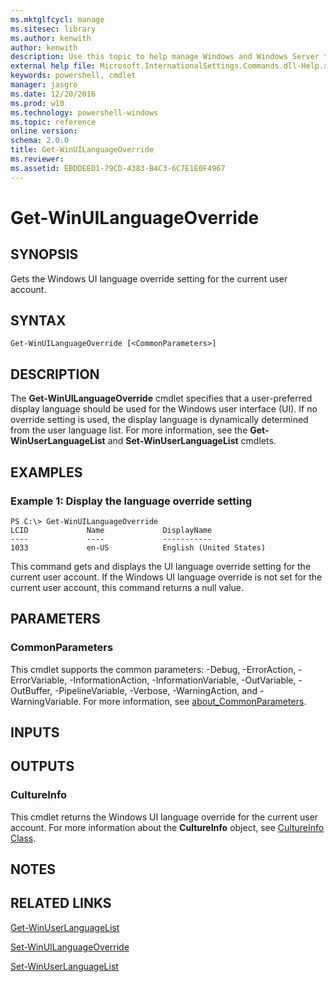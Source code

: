 ```yaml
---
ms.mktglfcycl: manage
ms.sitesec: library
ms.author: kenwith
author: kenwith
description: Use this topic to help manage Windows and Windows Server technologies with Windows PowerShell.
external help file: Microsoft.InternationalSettings.Commands.dll-Help.xml
keywords: powershell, cmdlet
manager: jasgro
ms.date: 12/20/2016
ms.prod: w10
ms.technology: powershell-windows
ms.topic: reference
online version: 
schema: 2.0.0
title: Get-WinUILanguageOverride
ms.reviewer:
ms.assetid: EBDDEED1-79CD-4383-B4C3-6C7E1E0F4967
---
```


# Get-WinUILanguageOverride

## SYNOPSIS
Gets the Windows UI language override setting for the current user account.

## SYNTAX

```
Get-WinUILanguageOverride [<CommonParameters>]
```

## DESCRIPTION
The **Get-WinUILanguageOverride** cmdlet specifies that a user-preferred display language should be used for the Windows user interface (UI).
If no override setting is used, the display language is dynamically determined from the user language list.
For more information, see the **Get-WinUserLanguageList** and **Set-WinUserLanguageList** cmdlets.

## EXAMPLES

### Example 1: Display the language override setting
```
PS C:\> Get-WinUILanguageOverride
LCID             Name             DisplayName                                                                        
----             ----             -----------                                                                        
1033             en-US            English (United States)
```

This command gets and displays the UI language override setting for the current user account.
If the Windows UI language override is not set for the current user account, this command returns a null value.

## PARAMETERS

### CommonParameters
This cmdlet supports the common parameters: -Debug, -ErrorAction, -ErrorVariable, -InformationAction, -InformationVariable, -OutVariable, -OutBuffer, -PipelineVariable, -Verbose, -WarningAction, and -WarningVariable. For more information, see [about_CommonParameters](http://go.microsoft.com/fwlink/?LinkID=113216).

## INPUTS

## OUTPUTS

### CultureInfo
This cmdlet returns the Windows UI language override for the current user account.
For more information about the **CultureInfo** object, see [CultureInfo Class](http://go.microsoft.com/fwlink/?LinkID=242306).

## NOTES

## RELATED LINKS

[Get-WinUserLanguageList](./Get-WinUserLanguageList.md)

[Set-WinUILanguageOverride](./Set-WinUILanguageOverride.md)

[Set-WinUserLanguageList](./Set-WinUserLanguageList.md)

